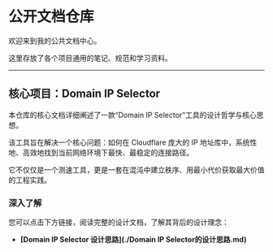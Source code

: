 # 公开文档仓库

欢迎来到我的公共文档中心。

这里存放了各个项目通用的笔记、规范和学习资料。

---

## 核心项目：Domain IP Selector

本仓库的核心文档详细阐述了一款“Domain IP Selector”工具的设计哲学与核心思想。

该工具旨在解决一个核心问题：如何在 Cloudflare 庞大的 IP 地址库中，系统性地、高效地找到当前网络环境下最快、最稳定的连接路径。

它不仅仅是一个测速工具，更是一套在混沌中建立秩序、用最小代价获取最大价值的工程实践。

### 深入了解

您可以点击下方链接，阅读完整的设计文档，了解其背后的设计理念：

*   **[Domain IP Selector 设计思路](./Domain IP Selector的设计思路.md)**